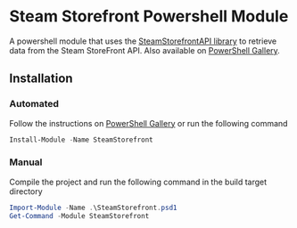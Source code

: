 # Steam Storefront Powershell Module

A powershell module that uses the [SteamStorefrontAPI library](https://github.com/mmuffins/SteamStorefrontAPI) to retrieve data from the Steam StoreFront API. Also available on [PowerShell Gallery](https://www.powershellgallery.com/packages/SteamStorefront).

## Installation
### Automated
Follow the instructions on [PowerShell Gallery](https://www.powershellgallery.com/packages/SteamStorefront) or run the following command
```powershell
Install-Module -Name SteamStorefront 
```

### Manual
Compile the project and run the following command in the build target directory

```powershell
Import-Module -Name .\SteamStorefront.psd1
Get-Command -Module SteamStorefront
```